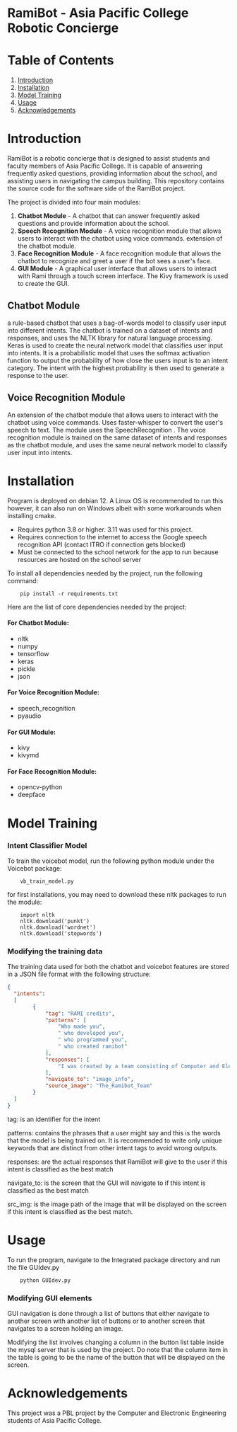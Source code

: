 # RamiBot - Asia Pacific College Robotic Concierge

# Table of Contents
1. [Introduction](#introduction)    
2. [Installation](#installation)
3. [Model Training](#model-training)
4. [Usage](#usage)
5. [Acknowledgements](#acknowledgements)
<!-- TOC -->

# Introduction
RamiBot is a robotic concierge that is designed to assist students and faculty members of Asia Pacific College. 
It is capable of answering frequently asked questions, providing information about the school, and assisting users in navigating the campus building.
This repository contains the source code for the software side of the RamiBot project. 

The project is divided into four main modules:
1. __Chatbot Module__ - A chatbot that can answer frequently asked questions and provide information about the school.
2. __Speech Recognition Module__ - A voice recognition module that allows users to interact with the chatbot using voice commands. extension of the chatbot module.
3. __Face Recognition Module__ - A face recognition module that allows the chatbot to recognize and greet a user if the bot sees a user's face.
4. __GUI Module__ - A graphical user interface that allows users to interact with Rami through a touch screen interface. The Kivy framework is used to create the GUI.

## Chatbot Module
a rule-based chatbot that uses a bag-of-words model to classify user input into different intents. 
The chatbot is trained on a dataset of intents and responses, and uses the NLTK library for natural language processing.
Keras is used to create the neural network model that classifies user input into intents. It is a probabilistic model that uses the softmax activation function to output the probability of how close the users input is to an intent category.
The intent with the highest probability is then used to generate a response to the user.

## Voice Recognition Module
An extension of the chatbot module that allows users to interact with the chatbot using voice commands. 
Uses faster-whisper to convert the user's speech to text. 
The module uses the SpeechRecognition .
The voice recognition module is trained on the same dataset of intents and responses as the chatbot module, and uses the same neural network model to classify user input into intents.

# Installation
Program is deployed on debian 12. A Linux OS is recommended to run this however, it can also run on Windows albeit with some workarounds when installing cmake.

- Requires python 3.8 or higher. 3.11 was used for this project.
- Requires connection to the internet to access the Google speech recognition API (contact ITRO if connection gets blocked)
- Must be connected to the school network for the app to run because resources are hosted on the school server


To install all dependencies needed by the project, run  the following command:
```
    pip install -r requirements.txt
```

Here are the list of core dependencies needed by the project:

#### For Chatbot Module:
- nltk
- numpy
- tensorflow
- keras
- pickle
- json

#### For Voice Recognition Module:
- speech_recognition
- pyaudio

#### For GUI Module:
- kivy
- kivymd

#### For Face Recognition Module:
- opencv-python
- deepface


# Model Training
### Intent Classifier Model
To train the voicebot model, run the following python module under the Voicebot package:
```
    vb_train_model.py
```
for first installations, you may need to download these nltk packages to run the module:
```
    import nltk
    nltk.download('punkt')
    nltk.download('wordnet')
    nltk.download('stopwords')
```
### Modifying the training data
The training data used for both the chatbot and voicebot features are stored in a JSON file format with the following structure:
```json
{
  "intents": 
  [
        {
            "tag": "RAMI credits",
            "patterns": [
                "Who made you",
                " who developed you",
                " who programmed you",
                " who created ramibot"
            ],
            "responses": [
                "I was created by a team consisting of Computer and Electronic Engineering students from the School of Engineering Department. They collaborated to design and develop me combining their expertise in programming and artificial intelligence. Together they brought me to life as your robot assistant."
            ],
            "navigate_to": "image_info",
            "source_image": "The_Ramibot_Team"
        }
  ]
}
```
tag: is an identifier for the intent

patterns: contains the phrases that a user might say and this is the words that the model is being trained on. It is recommended to write only unique keywords that are distinct from other intent tags to avoid wrong outputs.

responses: are the actual responses that RamiBot will give to the user if this intent is classified as the best match

navigate_to: is the screen that the GUI will navigate to if this intent is classified as the best match

src_img: is the image path of the image that will be displayed on the screen if this intent is classified as the best match. 

# Usage
To run the program, navigate to the Integrated package directory and run the file GUIdev.py
```
    python GUIdev.py
```

### Modifying GUI elements
GUI navigation is done through a list of buttons that either navigate to another screen with another list of buttons or 
to another screen that navigates to a screen holding an image.

Modifying the list involves changing a column in the button list table inside the mysql server that is used by the project.
Do note that the column item in the table is going to be the name of the button that will be displayed on the screen.


# Acknowledgements
This project was a PBL project by the Computer and Electronic Engineering students of Asia Pacific College.
